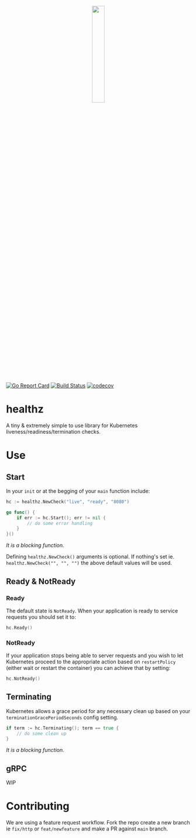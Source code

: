 <p align="center">
  <img width="26%" src="https://user-images.githubusercontent.com/22690219/119139792-1b1b8000-ba4c-11eb-8c88-34c439eada3b.png" />
</p>
 
[![Go Report Card](https://goreportcard.com/badge/github.com/bh90210/healthz)](https://goreportcard.com/report/github.com/bh90210/healthz)
[![Build Status](https://drone.baccb.one/api/badges/bh90210/healthz/status.svg)](https://drone.euoe.dev/bh90210/healthz)
[![codecov](https://codecov.io/gh/bh90210/healthz/branch/main/graph/badge.svg?token=9PSK4W6VJ9)](https://codecov.io/gh/bh90210/healthz)


# healthz

A tiny & extremely simple to use library for Kubernetes liveness/readiness/termination checks.

# Use

## Start

In your `init` or at the begging of your `main` function include:
```go
hc := healthz.NewCheck("live", "ready", "8080")

go func() {
	if err := hc.Start(); err != nil {
		// do some error handling
	}
}()
```
_It is a blocking function._

Defining `healthz.NewCheck()` arguments is optional. If nothing's set ie. `healthz.NewCheck("", "", "")` the above default values will be used.

## Ready & NotReady

### Ready

The default state is `NotReady`. When your application is ready to service requests you should set it to:
```go
hc.Ready()
``` 

### NotReady

If your application stops being able to server requests and you wish to let Kubernetes proceed to the appropriate action based on `restartPolicy` (either wait or restart the container) you can achieve that by setting:
```go
hc.NotReady()
```

## Terminating

Kubernetes allows a grace period for any necessary clean up based on your `terminationGracePeriodSeconds` config setting.
```go
if term := hc.Terminating(); term == true {
	// do some clean up
}
```
_It is a blocking function._

## gRPC

WIP

# Contributing

We are using a feature request workflow. Fork the repo create a new branch ie `fix/http` or `feat/newfeature` and make a PR against `main` branch.
